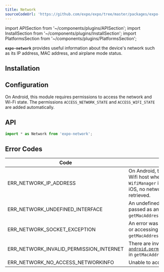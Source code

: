 ```yaml
---
title: Network
sourceCodeUrl: 'https://github.com/expo/expo/tree/master/packages/expo-network'
---
```


import APISection from '~/components/plugins/APISection';
import InstallSection from '~/components/plugins/InstallSection';
import PlatformsSection from '~/components/plugins/PlatformsSection';

**`expo-network`** provides useful information about the device's network such as its IP address, MAC address, and airplane mode status.

<PlatformsSection android emulator ios simulator web />

## Installation

<InstallSection packageName="expo-network" />

## Configuration

On Android, this module requires permissions to access the network and Wi-Fi state. The permissions `ACCESS_NETWORK_STATE` and `ACCESS_WIFI_STATE` are added automatically.

## API

```js
import * as Network from 'expo-network';
```

<APISection packageName="expo-network" apiName="Network" />

## Error Codes

| Code                                    | Description                                                                                                                                                                                |
| --------------------------------------- | ------------------------------------------------------------------------------------------------------------------------------------------------------------------------------------------ |
| ERR_NETWORK_IP_ADDRESS                  | On Android, there may be an unknown Wifi host when trying to access `WifiManager` in `getIpAddressAsync`. On iOS, no network interfaces could be retrieved.                                |
| ERR_NETWORK_UNDEFINED_INTERFACE         | An undefined `interfaceName` was passed as an argument in `getMacAddressAsync`.                                                                                                            |
| ERR_NETWORK_SOCKET_EXCEPTION            | An error was encountered in creating or accessing the socket in `getMacAddressAsync`.                                                                                                      |
| ERR_NETWORK_INVALID_PERMISSION_INTERNET | There are invalid permissions for [`android.permission.ACCESS_WIFI_STATE`](https://developer.android.com/reference/android/Manifest.permission#ACCESS_WIFI_STATE) in `getMacAddressAsync`. |
| ERR_NETWORK_NO_ACCESS_NETWORKINFO       | Unable to access network information                                                                                                                                                       |
